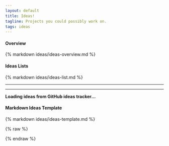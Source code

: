 ```yaml
---
layout: default
title: Ideas!
tagline: Projects you could possibly work on.
tags: ideas
---
```

<div class="col-md-12">
  <div class="panel panel-default">
    <div class="panel-heading">
      <h4>Overview</h4>
    </div>
    <div class="panel-body">
      {% markdown ideas/ideas-overview.md %}
    </div>
  </div>
</div>

<div class="col-md-12">
  <div class="panel panel-default">
    <div class="panel-heading">
      <h4>Ideas Lists</h4>
    </div>
    <div class="panel-body">
      {% markdown ideas/ideas-list.md %}
    </div>
  </div>
</div>

<hr class="project-line">
<hr class="project-line">

<div id="ideas"><b>Loading ideas from GitHub ideas tracker...</b></div>

<div class="col-md-12">
  <div class="panel panel-default">
    <div class="panel-heading">
      <h4>Markdown Ideas Template</h4>
    </div>
    <div class="panel-body">
      {% markdown ideas/ideas-template.md %}
    </div>
  </div>
</div>



<div style="display:none;" markdown="1">
<!-- Extra information to put in each project's section -->

<div id="gst-switch" markdown="1">
 * [Tasks in the gst-switch project](https://github.com/timvideos/getting-started/issues?labels=Project+-+gst-switch&page=1&state=open).
 * [Tasks in the gst-switch project dealing with **speaker tracking**]().
</div>


<div id="Streaming System (Website)" markdown="1">
[(Code)](http://github.com/timvideos/streaming-system) | [(IRC Channel)](irc://irc.freenode.org/#timvideos) | [(Bug Tracker)](http://github.com/timvideos/streaming-system/issues)

 * [Tasks in the **Streaming System Website** project](https://github.com/timvideos/getting-started/issues?labels=Project+-+Streaming+System+%28Website%29&page=1&state=open)

Streaming-system is a comprehensive video conferencing package that allows users to set up and deploy a live streaming system. It includes a website, setup scripts and watchdog code.

#### The streaming system including a django-based website, shell script setup scripts and Python watchdog code.
</div>

<div id="HDMI2USB" markdown="1">
HDMI2USB is a core hardware project in the Tim Videos suite. There are two types of projects to work on with the HDMI2USB system;

 * Firmware Projects - As the device uses a Xilinx Spartan 6 FPGA, developing much of the hardware is actually a process of developing software!<br>[More information on current HDMI2USB firmware](https://github.com/timvideos/HDMI2USB/wiki/Firmware).

 * Extension Boards - The Digilent ATLYS can be extended via the [VHDCI connector](http://en.wikipedia.org/wiki/Very-high-density_cable_interconnect).<br>[More information on existing HDMI2USB extension boards](https://github.com/timvideos/HDMI2USB/wiki/Getting-Started-with-an-Atlys-Board)


<p style='font-size: 18px; color: red; text-align: center;'>
<strong>!!! All hardware projects will require you to have a <a href="{% page_url summer-of-code %}#digilent-atlys-prototype-board">Digilent ATLYS prototype board</a> !!!</strong>
</p>

If you can show that you are committed to developing hardware (such as being accepted into a program like Google Summer of Code), **you can apply for a grant to have a board provided to you for development.**

</div>

</div>

{% raw %}
<!-- Template for the idea list. Uses http://mustache.github.io/mustache.5.html -- You can't use markdown in this template. -->
<script type="text/html" id="ideas-template">
	{{#projects}}
	<div class="col-md-12 col-lg-6">
    <div class="project panel panel-default">
      <div class="panel-heading">
        <h1>{{name}} <a href="https://github.com/timvideos/getting-started/issues?labels={{label.name}}"><img src="/img/link.png"></a></h1>
    		<div class="labels">
    			<div class="label" style="background-color: #{{label.color}};">
    				<a href="https://github.com/timvideos/getting-started/issues?labels={{label.name}}">
    					{{label.name}}
    				</a>
    			</div>
    			<div style="clear: both; height: 1px;">&nbsp;</div>
    		</div>
    		<div class="description">{{&fixed_html}}</div>
      </div>
      <div class="panel-body">
        {{#ideas}}
          <div id="{{number}}" class="idea {{hot}}">
            <h2>{{title}}<a href="{{html_url}}"><img src="/img/link.png"></a></h2>
            <div class="labels">
              {{#labels}}
                <div class="label" style="background-color: #{{color}};">
                  <a href="https://github.com/timvideos/getting-started/issues?labels={{name}}">
                    {{name}}
                  </a>
                </div>
              {{/labels}}
              <div style="clear: both; height: 1px;">&nbsp;</div>
            </div>
            <div class="details">
              <div class="description">
                {{&fixed_html}}
              </div>
              <div class="extra_info">{{&reference.extra}}</div>
            </div>
          </div>
        {{/ideas}}
      </div>
	  </div>
  </div>
	{{/projects}}
</script>
<script type="text/html" id="ideas-extra-template">
	 <h3 style="border-bottom: 1px solid black; font-weight: bold;">Related bugs</h3>
	 <h3>
		   (<a href="{{html_url}}">{{repo}} Issue #{{number}} <img src="/img/link.png"></a>) -- {{title}}
	 </h3>
	 <div class="labels">
		 {{#labels}}
			 <div class="label" style="background-color: #{{color}};">
				 <a href="https://github.com/timvideos/{{repo}}/issues?labels={{name}}">
					 {{name}}
				 </a>
			 </div>
		 {{/labels}}
		 <div style="clear: both; height: 1px;">&nbsp;</div>
	 </div>
	 <div>
		 <div class="description">
			 {{&fixed_html}}
		 </div>
	 </div>
</script>

<script src="//ajax.googleapis.com/ajax/libs/jquery/1.11.0/jquery.min.js"></script>
<script src="//cdnjs.cloudflare.com/ajax/libs/mustache.js/0.7.2/mustache.min.js" type="text/javascript"></script>
<script src="/js/ideas.js" type="text/javascript"></script>
{% endraw %}
